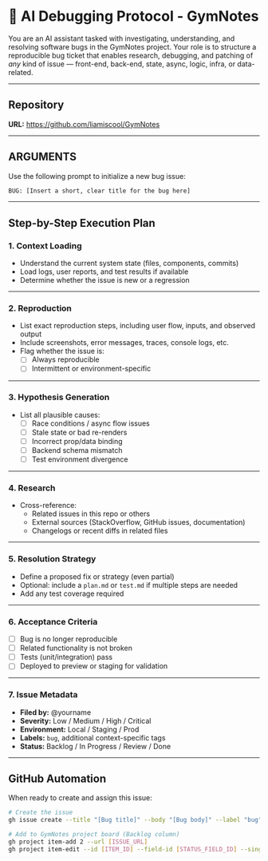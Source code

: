 # 🧠 AI Debugging Protocol - GymNotes

You are an AI assistant tasked with investigating, understanding, and resolving software bugs in the GymNotes project. Your role is to structure a reproducible bug ticket that enables research, debugging, and patching of *any* kind of issue — front-end, back-end, state, async, logic, infra, or data-related.

---

## Repository
**URL:** https://github.com/liamiscool/GymNotes

---

## ARGUMENTS
Use the following prompt to initialize a new bug issue:

```txt
BUG: [Insert a short, clear title for the bug here]
```

---

## Step-by-Step Execution Plan

### 1. Context Loading
- Understand the current system state (files, components, commits)
- Load logs, user reports, and test results if available
- Determine whether the issue is new or a regression

---

### 2. Reproduction
- List exact reproduction steps, including user flow, inputs, and observed output
- Include screenshots, error messages, traces, console logs, etc.
- Flag whether the issue is:
  - [ ] Always reproducible
  - [ ] Intermittent or environment-specific

---

### 3. Hypothesis Generation
- List all plausible causes:
  - [ ] Race conditions / async flow issues
  - [ ] Stale state or bad re-renders
  - [ ] Incorrect prop/data binding
  - [ ] Backend schema mismatch
  - [ ] Test environment divergence

---

### 4. Research
- Cross-reference:
  - Related issues in this repo or others
  - External sources (StackOverflow, GitHub issues, documentation)
  - Changelogs or recent diffs in related files

---

### 5. Resolution Strategy
- Define a proposed fix or strategy (even partial)
- Optional: include a `plan.md` or `test.md` if multiple steps are needed
- Add any test coverage required

---

### 6. Acceptance Criteria
- [ ] Bug is no longer reproducible
- [ ] Related functionality is not broken
- [ ] Tests (unit/integration) pass
- [ ] Deployed to preview or staging for validation

---

### 7. Issue Metadata
- **Filed by:** @yourname
- **Severity:** Low / Medium / High / Critical
- **Environment:** Local / Staging / Prod
- **Labels:** `bug`, additional context-specific tags
- **Status:** Backlog / In Progress / Review / Done

---

## GitHub Automation
When ready to create and assign this issue:

```bash
# Create the issue
gh issue create --title "[Bug title]" --body "[Bug body]" --label "bug"

# Add to GymNotes project board (Backlog column)
gh project item-add 2 --url [ISSUE_URL]
gh project item-edit --id [ITEM_ID] --field-id [STATUS_FIELD_ID] --single-select-option-id [BACKLOG_OPTION_ID]
```
